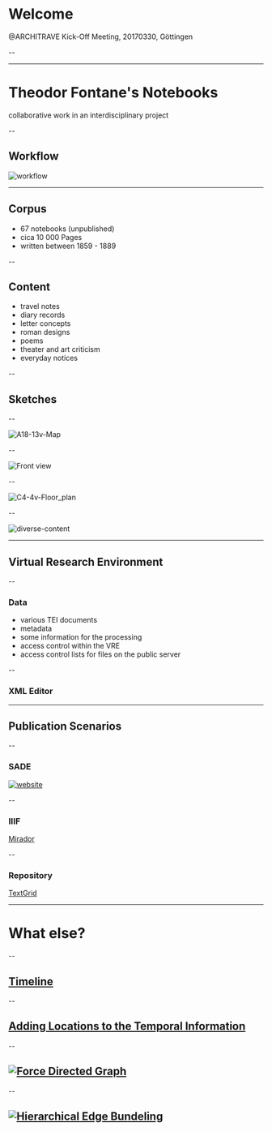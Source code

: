 # Welcome
@ARCHITRAVE Kick-Off Meeting, 20170330, Göttingen

--

<i class="fa fa-smile-o fragment" aria-hidden="true"></i>
<i class="fa fa-smile-o fragment" aria-hidden="true"></i>
<i class="fa fa-smile-o fragment" aria-hidden="true"></i>

---

# Theodor Fontane's Notebooks
collaborative work in an interdisciplinary project

--

## Workflow
![workflow](img/workflow-en.jpg)

---

<!-- .slide: data-background="#ffe6cc" -->
## Corpus

- 67 notebooks (unpublished)
- cica 10 000 Pages
- written between 1859 - 1889

--

<!-- .slide: data-background="#ffe6cc" -->
## Content
- travel notes
- diary records
- letter concepts
- roman designs
- poems
- theater and art criticism
- everyday notices

--

<!-- .slide: data-background="#ffe6cc" -->
## Sketches

--

<!-- .slide: data-background="#ffe6cc" -->
![A18-13v-Map](img/A18-13v-Map.jpg)

--

<!-- .slide: data-background="#ffe6cc" -->
![Front view](img/A15-12r-Front.jpg)

--

<!-- .slide: data-background="#ffe6cc" -->
![C4-4v-Floor_plan](img/C4-4v-Floor_plan.jpg)

--

<!-- .slide: data-background="#ffe6cc" -->
![diverse-content](img/diverse-content.jpg)

---

<!-- .slide: data-background="#cce0ff" -->
## Virtual Research Environment

--

<!-- .slide: data-background="#cce0ff" -->
### Data
- various TEI documents
- metadata
- some information for the processing
- access control within the VRE
- access control lists for files on the public server

--

<!-- .slide: data-background="#cce0ff" -->
### XML Editor

---

<!-- .slide: data-background="#d9f2d9" -->
## Publication Scenarios

--

### SADE
[![website](img/website.png)](https://fontane-nb.dariah.eu/test/index.html)

--

### IIIF
[Mirador](https://textgridlab.org/1.0/iiif/manifests/)

--

### Repository
[TextGrid](https://textgridrep.org/search?filter=project.value%3aFontane+Notizb%C3%BCcher+-+Sandbox)

---

# What else?

--

## [Timeline](https://fontane-nb.dariah.eu/tei-conf/simile/)

--

## [Adding Locations to the Temporal Information](http://geobrowser.de.dariah.eu/embed/?kml1=http://fontane-nb.dariah.eu/public/js/vis/geo/c07.kml&currentStatus=mapChanged=Historical+map+of+1880)

--

## [![Force Directed Graph](img/network-fdg.png)](https://fontane-nb.dariah.eu/tei-conf/net/)
--

## [![Hierarchical Edge Bundeling](img/network-fdg.png)](https://fontane-nb.dariah.eu/tei-conf/heb/)
